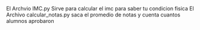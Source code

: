 El Archvio IMC.py Sirve para calcular el imc para saber tu condicion fisica
El Archivo calcular_notas.py saca el promedio de notas y cuenta cuantos alumnos aprobaron 
